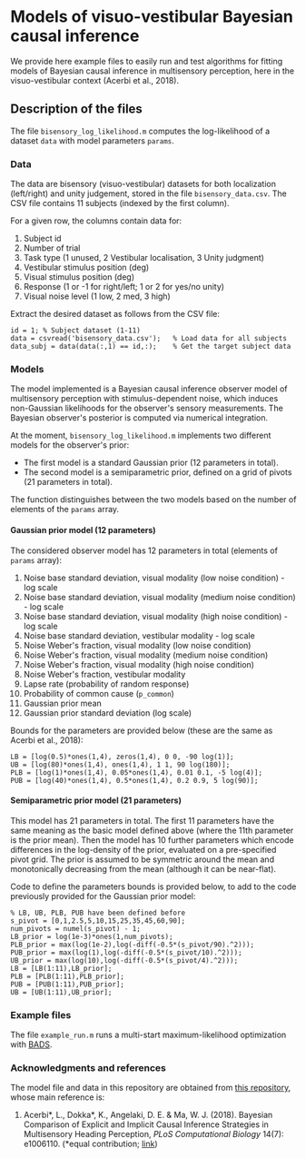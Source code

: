 # Models of visuo-vestibular Bayesian causal inference

We provide here example files to easily run and test algorithms for fitting models of Bayesian causal inference in multisensory perception, here in the visuo-vestibular context (Acerbi et al., 2018).

## Description of the files

The file `bisensory_log_likelihood.m` computes the log-likelihood of a dataset `data` with model parameters `params`.

### Data

The data are bisensory (visuo-vestibular) datasets for both localization (left/right) and unity judgement, stored in the file `bisensory_data.csv`. The CSV file contains 11 subjects (indexed by the first column).

For a given row, the columns contain data for:
1. Subject id
2. Number of trial
3. Task type (1 unused, 2 Vestibular localisation, 3 Unity judgment)
4. Vestibular stimulus position (deg)
5. Visual stimulus position (deg)
6. Response (1 or -1 for right/left; 1 or 2 for yes/no unity)
7. Visual noise level (1 low, 2 med, 3 high)

Extract the desired dataset as follows from the CSV file:
```
id = 1; % Subject dataset (1-11)
data = csvread('bisensory_data.csv');   % Load data for all subjects
data_subj = data(data(:,1) == id,:);    % Get the target subject data
```
### Models

The model implemented is a Bayesian causal inference observer model of multisensory perception with stimulus-dependent noise, which induces non-Gaussian likelihoods for the observer's sensory measurements. The Bayesian observer's posterior is computed via numerical integration.

At the moment, `bisensory_log_likelihood.m` implements two different models for the observer's prior:
- The first model is a standard Gaussian prior (12 parameters in total).
- The second model is a semiparametric prior, defined on a grid of pivots (21 parameters in total).

The function distinguishes between the two models based on the number of elements of the `params` array.

#### Gaussian prior model (12 parameters)

The considered observer model has 12 parameters in total (elements of `params` array):

1. Noise base standard deviation, visual modality (low noise condition) - log scale
2. Noise base standard deviation, visual modality (medium noise condition) - log scale
3. Noise base standard deviation, visual modality (high noise condition) - log scale
4. Noise base standard deviation, vestibular modality - log scale
5. Noise Weber's fraction, visual modality (low noise condition)
6. Noise Weber's fraction, visual modality (medium noise condition)
7. Noise Weber's fraction, visual modality (high noise condition)
8. Noise Weber's fraction, vestibular modality
9. Lapse rate (probability of random response)
10. Probability of common cause (`p_common`)
11. Gaussian prior mean
12. Gaussian prior standard deviation (log scale)

Bounds for the parameters are provided below (these are the same as Acerbi et al., 2018):
```
LB = [log(0.5)*ones(1,4), zeros(1,4), 0 0, -90 log(1)];
UB = [log(80)*ones(1,4), ones(1,4), 1 1, 90 log(180)];
PLB = [log(1)*ones(1,4), 0.05*ones(1,4), 0.01 0.1, -5 log(4)];
PUB = [log(40)*ones(1,4), 0.5*ones(1,4), 0.2 0.9, 5 log(90)];
```

#### Semiparametric prior model (21 parameters)

This model has 21 parameters in total. The first 11 parameters have the same meaning as the basic model defined above (where the 11th parameter is the prior mean).
Then the model has 10 further parameters which encode differences in the log-density of the prior, evaluated on a pre-specified pivot grid.
The prior is assumed to be symmetric around the mean and monotonically decreasing from the mean (although it can be near-flat).

Code to define the parameters bounds is provided below, to add to the code previously provided for the Gaussian prior model:
```
% LB, UB, PLB, PUB have been defined before
s_pivot = [0,1,2.5,5,10,15,25,35,45,60,90];
num_pivots = numel(s_pivot) - 1;
LB_prior = log(1e-3)*ones(1,num_pivots);
PLB_prior = max(log(1e-2),log(-diff(-0.5*(s_pivot/90).^2)));
PUB_prior = max(log(1),log(-diff(-0.5*(s_pivot/10).^2)));
UB_prior = max(log(10),log(-diff(-0.5*(s_pivot/4).^2)));    
LB = [LB(1:11),LB_prior];
PLB = [PLB(1:11),PLB_prior];
PUB = [PUB(1:11),PUB_prior];
UB = [UB(1:11),UB_prior];
```

### Example files

The file `example_run.m` runs a multi-start maximum-likelihood optimization with [BADS](https://github.com/acerbilab/bads).

### Acknowledgments and references

The model file and data in this repository are obtained from [this repository](https://github.com/lacerbi/visvest-causinf), whose main reference is:

1. Acerbi\*, L., Dokka\*, K., Angelaki, D. E. & Ma, W. J. (2018). Bayesian Comparison of Explicit and Implicit Causal Inference Strategies in Multisensory Heading Perception, *PLoS Computational Biology* 14(7): e1006110. (\*equal contribution; [link](https://journals.plos.org/ploscompbiol/article?id=10.1371/journal.pcbi.1006110))
